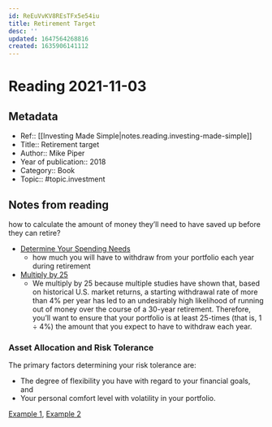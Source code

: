 ```yaml
---
id: ReEuVvKV8REsTFx5e54iu
title: Retirement Target
desc: ''
updated: 1647564268816
created: 1635906141112
---
```

# Reading 2021-11-03

## Metadata

- Ref:: [[Investing Made Simple|notes.reading.investing-made-simple]]
- Title:: Retirement target
- Author:: Mike Piper
- Year of publication:: 2018
- Category:: Book
- Topic:: #topic.investment

## Notes from reading

how to calculate the amount of money they’ll need to have saved up before they can retire?

- [Determine Your Spending Needs](https://hyp.is/OiEwAjxNEeypO9v5pruzqw/docdrop.org/epub/Investing-Made-Simple_-Index-Fu---Mike-Piper-l6y6s.epub/?loc=text/part0013.html)
    - how much you will have to withdraw from your portfolio each year during retirement
- [Multiply by 25](https://hyp.is/Un3VujxNEey1B9cbCvhmRQ/docdrop.org/epub/Investing-Made-Simple_-Index-Fu---Mike-Piper-l6y6s.epub/?loc=text/part0013.html)
    - We multiply by 25 because multiple studies have shown that, based on historical U.S. market returns, a starting withdrawal rate of more than 4% per year has led to an undesirably high likelihood of running out of money over the course of a 30-year retirement. Therefore, you’ll want to ensure that your portfolio is at least 25-times (that is, 1 ÷ 4%) the amount that you expect to have to withdraw each year.

### Asset Allocation and Risk Tolerance

The primary factors determining your risk tolerance are:
- The degree of flexibility you have with regard to your financial goals, and
- Your personal comfort level with volatility in your portfolio.

[Example 1](https://hyp.is/AGSetjxOEeyzdiNSr_2OsA/docdrop.org/epub/Investing-Made-Simple_-Index-Fu---Mike-Piper-l6y6s.epub/?loc=text/part0017.html), [Example 2](https://hyp.is/FyxJyDxOEeye1pOw1SNk-Q/docdrop.org/epub/Investing-Made-Simple_-Index-Fu---Mike-Piper-l6y6s.epub/?loc=text/part0017.html)
